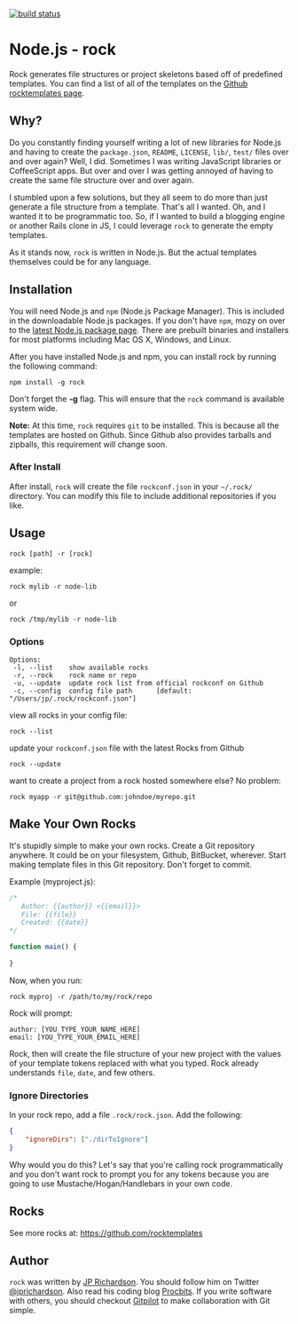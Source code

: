 [![build status](https://secure.travis-ci.org/rocktemplates/rock.png)](http://travis-ci.org/rocktemplates/rock)

Node.js - rock
=================

Rock generates file structures or project skeletons based off of predefined templates. You can find a list of all of the templates on the [Github rocktemplates page][1].


Why?
----

Do you constantly finding yourself writing a lot of new libraries for Node.js and having to create the `package.json`, `README`, `LICENSE`, `lib/`, `test/` files over and over again? Well, I did. Sometimes I was writing JavaScript libraries or CoffeeScript apps. But over and over I was getting annoyed of having to create the same file structure over and over again.

I stumbled upon a few solutions, but they all seem to do more than just generate a file structure from a template. That's all I wanted. Oh, and I wanted it to be programmatic too. So, if I wanted to build a blogging engine or another Rails clone in JS, I could leverage `rock` to generate the empty templates.

As it stands now, `rock` is written in Node.js. But the actual templates themselves could be for any language.



Installation
------------

You will need Node.js and `npm` (Node.js Package Manager). This is included in the downloadable Node.js packages. If you don't have `npm`, mozy on over to the [latest Node.js package page][2]. There are prebuilt binaries and installers for most platforms including Mac OS X, Windows, and Linux.

After you have installed Node.js and npm, you can install rock by running the following command:

    npm install -g rock

Don't forget the **-g** flag. This will ensure that the `rock` command is available system wide.

**Note:**
At this time, `rock` requires `git` to be installed. This is because all the templates are hosted on Github. Since Github also provides tarballs and zipballs, this requirement will change soon.


### After Install

After install, `rock` will create the file `rockconf.json` in your `~/.rock/` directory. You can modify this file to include additional repositories if you like.



Usage
-----

    rock [path] -r [rock]

example:

    rock mylib -r node-lib
or

    rock /tmp/mylib -r node-lib


### Options

    Options:
     -l, --list    show available rocks
     -r, --rock    rock name or repo   
     -u, --update  update rock list from official rockconf on Github
     -c, --config  config file path      [default: "/Users/jp/.rock/rockconf.json"]

view all rocks in your config file:

    rock --list

update your `rockconf.json` file with the latest Rocks from Github

    rock --update

want to create a project from a rock hosted somewhere else? No problem:

    rock myapp -r git@github.com:johndoe/myrepo.git



Make Your Own Rocks
-------------------

It's stupidly simple to make your own rocks. Create a Git repository anywhere. It could be on your filesystem, Github, BitBucket, wherever. Start making template files in this Git repository. Don't forget to commit.

Example (myproject.js):

```javascript
/*
   Author: {{author}} <{{email}}>
   File: {{file}}
   Created: {{date}}
*/

function main() {
	
}
```

Now, when you run:

    rock myproj -r /path/to/my/rock/repo

Rock will prompt:

    author: [YOU_TYPE_YOUR_NAME_HERE]
    email: [YOU_TYPE_YOUR_EMAIL_HERE]


Rock, then will create the file structure of your new project with the values of your template tokens replaced with what you typed. Rock already understands `file`, `date`, and few others.

### Ignore Directories

In your rock repo, add a file `.rock/rock.json`. Add the following:

```json
{
    "ignoreDirs": ["./dirToIgnore"]
}
```

Why would you do this? Let's say that you're calling rock programmatically and you don't want rock to prompt you for any tokens because you are going to use Mustache/Hogan/Handlebars in your own code.



Rocks
------

See more rocks at: https://github.com/rocktemplates


[1]: https://github.com/rocktemplates
[2]: http://nodejs.org/dist/latest/


Author
------

`rock` was written by [JP Richardson][aboutjp]. You should follow him on Twitter [@jprichardson][twitter]. Also read his coding blog [Procbits][procbits]. If you write software with others, you should checkout [Gitpilot][gitpilot] to make collaboration with Git simple.


[aboutjp]: http://about.me/jprichardson
[twitter]: http://twitter.com/jprichardson
[procbits]: http://procbits.com
[gitpilot]: http://gitpilot.com


